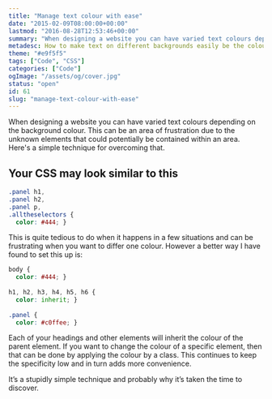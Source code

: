 ```yaml
---
title: "Manage text colour with ease"
date: "2015-02-09T08:00:00+00:00"
lastmod: "2016-08-28T12:53:46+00:00"
summary: "When designing a website you can have varied text colours depending on the background colour. This can be an area of frustration due to the unknown elements that could potentially be contained within an area. Here’s a simple technique for overcoming that."
metadesc: How to make text on different backgrounds easily be the colour you require without writing many selectors each time."
theme: "#e9f5f5"
tags: ["Code", "CSS"]
categories: ["Code"]
ogImage: "/assets/og/cover.jpg"
status: "open"
id: 61
slug: "manage-text-colour-with-ease"
---
```


When designing a website you can have varied text colours depending on the background colour. This can be an area of frustration due to the unknown elements that could potentially be contained within an area. Here's a simple technique for overcoming that.

## Your CSS may look similar to this

```css
.panel h1,
.panel h2,
.panel p,
.alltheselectors {
  color: #444; }
```

This is quite tedious to do when it happens in a few situations and can be frustrating when you want to differ one colour. However a better way I have found to set this up is:

```css
body {
  color: #444; }
    
h1, h2, h3, h4, h5, h6 {
  color: inherit; }
    
.panel {
  color: #c0ffee; }
```

Each of your headings and other elements will inherit the colour of the parent element. If you want to change the colour of a specific element, then that can be done by applying the colour by a class. This continues to keep the specificity low and in turn adds more convenience.

It’s a stupidly simple technique and probably why it’s taken the time to discover.
